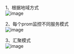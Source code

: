 
1、根据地域方式  
![image](https://github.com/mykubernetes/linux-install/blob/master/image/prom1.png)  

2、每个prom监控不同服务模式  
![image](https://github.com/mykubernetes/linux-install/blob/master/image/prom2.png)  

3、汇聚模式  
![image](https://github.com/mykubernetes/linux-install/blob/master/image/prom.png)  
